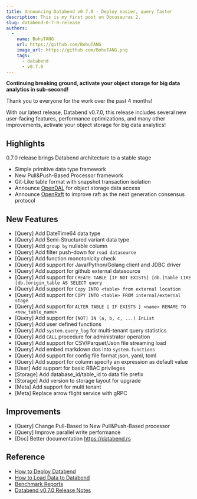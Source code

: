 ```yaml
---
title: Announcing Databend v0.7.0 - Deploy easier, query faster
description: This is my first post on Docusaurus 2.
slug: databend-0-7-0-release
authors:
  - 
    name: BohuTANG
    url: https://github.com/BohuTANG
    image_url: https://github.com/BohuTANG.png
    tags:
      - databend
      - v0.7.0
---
```


**Continuing breaking ground, activate your object storage for big data analytics in sub-second!**

<!--truncate-->

Thank you to everyone for the work over the past 4 months!

With our latest release, Databend v0.7.0, this release includes several new user-facing features, performance optimizations, and many other improvements, activate your object storage for big data analytics!

## Highlights

0.7.0 release brings Databend architecture to a stable stage

* Simple primitive data type framework
* New Pull&Push-Based Processor framework
* Git-Like table format with snapshot transaction isolation
* Announce [OpenDAL](https://github.com/datafuselabs/opendal) for object storage data access
* Announce [OpenRaft](https://github.com/datafuselabs/openraft) to improve raft as the next generation consensus protocol

## New Features

* [Query]  Add DateTime64 data type
* [Query]  Add Semi-Structured variant data type
* [Query]  Add `group by` nullable column
* [Query]  Add filter push-down for `read datasource`
* [Query]  Add function monotonicity check
* [Query]  Add support for Java/Python/Golang client and JDBC driver
* [Query]  Add support for github external datasource
* [Query]  Add support for `CREATE TABLE [IF NOT EXISTS] [db.]table LIKE [db.]origin_table AS SELECT query`
* [Query]  Add support for `Copy INTO <table> from external location`
* [Query]  Add support for `COPY INTO <table> FROM internal/external stage`
* [Query]  Add support for `ALTER TABLE [ IF EXISTS ] <name> RENAME TO <new_table_name>`
* [Query]  Add support for `[NOT] IN (a, b, c, ...) InList`
* [Query]  Add user defined functions
* [Query]  Add `system.query_log` for multi-tenant query statistics
* [Query]  Add `CALL` procedure for administrator operation
* [Query]  Add support for CSV/Parquet/Json file streaming load
* [Query]  Add embed markdown dos into `system.functions`
* [Query]  Add support for config file format json, yaml, toml
* [Query]  Add support for column specify an expression as default value
* [User]   Add support for basic RBAC privileges
* [Storage]  Add database_id/table_id to data file prefix
* [Storage]  Add version to storage layout for upgrade
* [Meta]  Add support for multi tenant
* [Meta] Replace arrow flight service with gRPC

## Improvements
* [Query] Change Pull-Based to New Pull&Push-Based processor
* [Query]  Improve parallel write performance
* [Doc] Better documentation https://databend.rs

## Reference

* [How to Deploy Databend](https://databend.rs/doc/deploy)
* [How to Load Data to Databend](https://databend.rs/doc/load-data)
* [Benchmark Reports](https://databend.rs/doc/performance)
* [Databend v0.7.0 Release Notes](https://github.com/datafuselabs/databend/releases/tag/v0.7.0-nightly)
